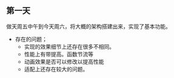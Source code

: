 ## 第一天
做天周五中午到今天周六，将大概的架构搭建出来，实现了基本功能。
* 存在的问题；
    * 实现的效果细节上还存在很多不相同。
    * 性能上有带提高。函数节流等
    * 动画效果是否可以修改以提高性能
    * 适配上还存在较大的问题。
    
 